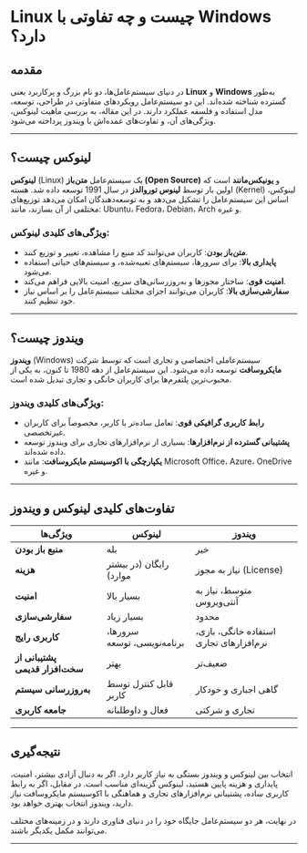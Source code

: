 # Linux چیست و چه تفاوتی با Windows دارد؟

## مقدمه

در دنیای سیستم‌عامل‌ها، دو نام بزرگ و پرکاربرد یعنی **Linux** و **Windows** به‌طور گسترده شناخته شده‌اند. این دو سیستم‌عامل رویکردهای متفاوتی در طراحی، توسعه، مدل استفاده و فلسفه عملکرد دارند. در این مقاله، به بررسی ماهیت لینوکس، ویژگی‌های آن، و تفاوت‌های عمده‌اش با ویندوز پرداخته می‌شود.

---

## لینوکس چیست؟

**لینوکس** (Linux) یک سیستم‌عامل **متن‌باز (Open Source)** و **یونیکس‌مانند** است که اولین بار توسط **لینوس توروالدز** در سال 1991 توسعه داده شد. هسته (Kernel) لینوکس، اساس این سیستم‌عامل را تشکیل می‌دهد و به توسعه‌دهندگان امکان می‌دهد توزیع‌های مختلفی از آن بسازند، مانند: Ubuntu، Fedora، Debian، Arch و غیره.

### ویژگی‌های کلیدی لینوکس:
- **متن‌باز بودن**: کاربران می‌توانند کد منبع را مشاهده، تغییر و توزیع کنند.
- **پایداری بالا**: برای سرورها، سیستم‌های تعبیه‌شده، و سیستم‌های حیاتی استفاده می‌شود.
- **امنیت قوی**: ساختار مجوزها و به‌روزرسانی‌های سریع، امنیت بالایی فراهم می‌کند.
- **سفارشی‌سازی بالا**: کاربران می‌توانند اجزای مختلف سیستم‌عامل را بر اساس نیاز خود تنظیم کنند.

---

## ویندوز چیست؟

**ویندوز** (Windows) سیستم‌عاملی اختصاصی و تجاری است که توسط شرکت **مایکروسافت** توسعه داده می‌شود. این سیستم‌عامل از دهه 1980 تا کنون، به یکی از محبوب‌ترین پلتفرم‌ها برای کاربران خانگی و تجاری تبدیل شده است.

### ویژگی‌های کلیدی ویندوز:
- **رابط کاربری گرافیکی قوی**: تعامل ساده‌تر با کاربر، مخصوصاً برای کاربران غیرتخصصی.
- **پشتیبانی گسترده از نرم‌افزارها**: بسیاری از نرم‌افزارهای تجاری برای ویندوز توسعه داده شده‌اند.
- **یکپارچگی با اکوسیستم مایکروسافت**: مانند Microsoft Office، Azure، OneDrive و غیره.

---

## تفاوت‌های کلیدی لینوکس و ویندوز

| ویژگی‌ها | لینوکس | ویندوز |
|----------|--------|--------|
| **منبع باز بودن** | بله | خیر |
| **هزینه** | رایگان (در بیشتر موارد) | نیاز به مجوز (License) |
| **امنیت** | بسیار بالا | متوسط، نیاز به آنتی‌ویروس |
| **سفارشی‌سازی** | بسیار زیاد | محدود |
| **کاربری رایج** | سرورها، برنامه‌نویسی، توسعه | استفاده خانگی، بازی، نرم‌افزارهای تجاری |
| **پشتیبانی از سخت‌افزار قدیمی** | بهتر | ضعیف‌تر |
| **به‌روزرسانی سیستم** | قابل کنترل توسط کاربر | گاهی اجباری و خودکار |
| **جامعه کاربری** | فعال و داوطلبانه | تجاری و شرکتی |

---

## نتیجه‌گیری

انتخاب بین لینوکس و ویندوز بستگی به نیاز کاربر دارد. اگر به دنبال آزادی بیشتر، امنیت، پایداری و هزینه پایین هستید، لینوکس گزینه‌ای مناسب است. در مقابل، اگر به رابط کاربری ساده، پشتیبانی نرم‌افزارهای تجاری و هماهنگی با اکوسیستم مایکروسافت نیاز دارید، ویندوز انتخاب بهتری خواهد بود.

در نهایت، هر دو سیستم‌عامل جایگاه خود را در دنیای فناوری دارند و در زمینه‌های مختلف می‌توانند مکمل یکدیگر باشند.

---
